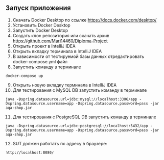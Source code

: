 ## Запуск приложения

1. Скачать Docker Desktop по ссылке https://docs.docker.com/desktop/
2. Установить Docker Desktop
3. Запустить Docker Desktop
4. Создать клон репозитория или скачать архив https://github.com/Mari14460/Diploma-Project
5. Открыть проект в IntelliJ IDEA
6. Открыть вкладку терминала в IntelliJ IDEA
7. В зависимости от тестируемой базы данных отредактировать docker-compose.yml файл
8. Запустить команду в терминале
```
docker-compose up
```
9. Открыть новую вкладку терминала в IntelliJ IDEA
10. Для тестирования с MySQL DB запустить команду в терминале
```
java -Dspring.datasource.url=jdbc:mysql://localhost:3306/app -Dspring.datasource.username=app -Dspring.datasource.password=pass -jar aqa-shop.jar
```
11. Для тестирования с PostgreSQL DB запустить команду в терминале
```
java -Dspring.datasource.url=jdbc:postgresql://localhost:5432/app -Dspring.datasource.username=app -Dspring.datasource.password=pass -jar aqa-shop.jar
```
12. SUT должен работать по адресу в браузере:
```
http://localhost:8080/
```
